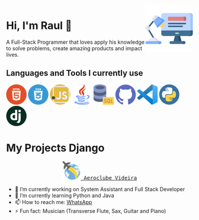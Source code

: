<img src="readme-images/programer.png" align="right"/>

# Hi, I'm Raul 👋

A Full-Stack Programmer that loves apply his knowledge to solve problems, create amazing products and impact lives.

## Languages and Tools I currently use

![logo](readme-images/html5.png)
![logo](readme-images/css3.png)
![logo](readme-images/javascript.png)
![logo](readme-images/java.png)
![logo](readme-images/database.png)
![logo](readme-images/github.png)
![logo](readme-images/vscode.png)
![logo](readme-images/python.png)
![logo](readme-images/django.png)

# My Projects Django

<div align="center">
  <kbd>
    <a href="https://www.aeroclubevideira.com.br/">
        <img src="readme-images/globe.png" width='50px'/>
        Aeroclube Videira
    </a>
  </kbd>
</div>

- 🔭 I’m currently working on System Assistant and Full Stack Developer
- 🌱 I’m currently learning Python and Java
- 📫 How to reach me: [WhatsApp](https://api.whatsapp.com/send?phone=5549991781296&text=Enviar%20mensagem%20para%20Raul)
- ⚡ Fun fact: Musician (Transverse Flute, Sax, Guitar and Piano)
